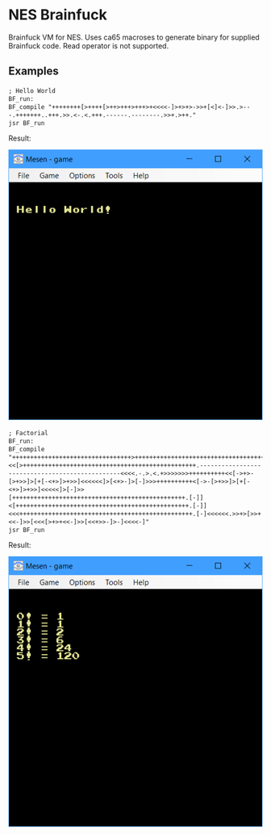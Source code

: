# NES Brainfuck

Brainfuck VM for NES. Uses ca65 macroses to generate binary for supplied Brainfuck code. Read operator is not supported.

## Examples

```
; Hello World
BF_run:
BF_compile "++++++++[>++++[>++>+++>+++>+<<<<-]>+>+>->>+[<]<-]>>.>---.+++++++..+++.>>.<-.<.+++.------.--------.>>+.>++."
jsr BF_run
```
Result:

![Hello World](/info/hello_world.png)

```
; Factorial
BF_run:
BF_compile "+++++++++++++++++++++++++++++++++>+++++++++++++++++++++++++++++++++++++++++++++++++++++++++++++>++++++++++>++++++>>+<<[>++++++++++++++++++++++++++++++++++++++++++++++++.------------------------------------------------<<<<.-.>.<.+>>>>>>>++++++++++<<[->+>-[>+>>]>[+[-<+>]>+>>]<<<<<<]>[<+>-]>[-]>>>++++++++++<[->-[>+>>]>[+[-<+>]>+>>]<<<<<]>[-]>>[++++++++++++++++++++++++++++++++++++++++++++++++.[-]]<[++++++++++++++++++++++++++++++++++++++++++++++++.[-]]<<<++++++++++++++++++++++++++++++++++++++++++++++++.[-]<<<<<<.>>+>[>>+<<-]>>[<<<[>+>+<<-]>>[<<+>>-]>-]<<<<-]"
jsr BF_run
```

Result:

![Factorial](/info/factorial.png)